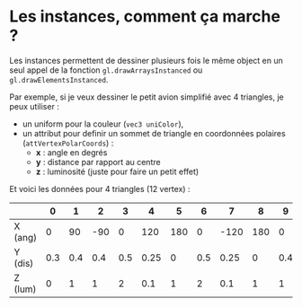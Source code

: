 # Les instances, comment ça marche ?

Les instances permettent de dessiner plusieurs fois le même object en un seul appel de la fonction `gl.drawArraysInstanced` ou `gl.drawElementsInstanced`.

Par exemple, si je veux dessiner le petit avion simplifié avec 4 triangles,
je peux utiliser :

- un uniform pour la couleur (`vec3 uniColor`),
- un attribut pour definir un sommet de triangle en coordonnées polaires (`attVertexPolarCoords`) :
  - **x** : angle en degrés
  - **y** : distance par rapport au centre
  - **z** : luminosité (juste pour faire un petit effet)

Et voici les données pour 4 triangles (12 vertex) :

|         |   0 |   1 |   2 |   3 |    4 |   5 |   6 |    7 |   8 |   9 |  10 |  11 |
|---------|-----|-----|-----|-----|------|-----|-----|------|-----|-----|-----|-----|
| X (ang) |   0 |  90 | -90 |   0 |  120 | 180 |   0 | -120 | 180 |   0 |  60 | -60 |
| Y (dis) | 0.3 | 0.4 | 0.4 | 0.5 | 0.25 |   0 | 0.5 | 0.25 |   0 | 0.4 | 0.4 | 0.4 |
| Z (lum) |   0 |   1 |   1 |   2 |  0.1 |   1 |   2 |  0.1 |   1 |   1 |   2 |   2 |

